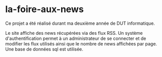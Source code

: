 # la-foire-aux-news

Ce projet a été réalisé durant ma deuxième année de DUT informatique.

Le site affiche des news récupérées via des flux RSS. Un système d'authentification permet à un administrateur de se connecter et de modifier
les flux utilisés ainsi que le nombre de news affichées par page. Une base de données sql est utilisée.
